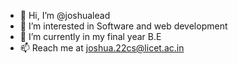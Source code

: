 - 👋 Hi, I’m @joshualead
- 👀 I’m interested in Software and web development
- 🌱 I’m currently in my final year B.E
- 📫 Reach me at joshua.22cs@licet.ac.in

<!---
joshualead/joshualead is a ✨ special ✨ repository because its `README.md` (this file) appears on your GitHub profile.
You can click the Preview link to take a look at your changes.
--->

